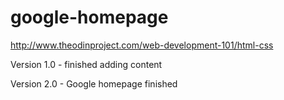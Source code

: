 # google-homepage
http://www.theodinproject.com/web-development-101/html-css

Version 1.0 - finished adding content

Version 2.0 - Google homepage finished